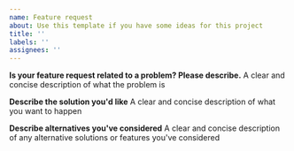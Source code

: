 ```yaml
---
name: Feature request
about: Use this template if you have some ideas for this project
title: ''
labels: ''
assignees: ''
---
```


**Is your feature request related to a problem? Please describe.**
A clear and concise description of what the problem is

**Describe the solution you'd like**
A clear and concise description of what you want to happen

**Describe alternatives you've considered**
A clear and concise description of any alternative solutions or features you've considered
